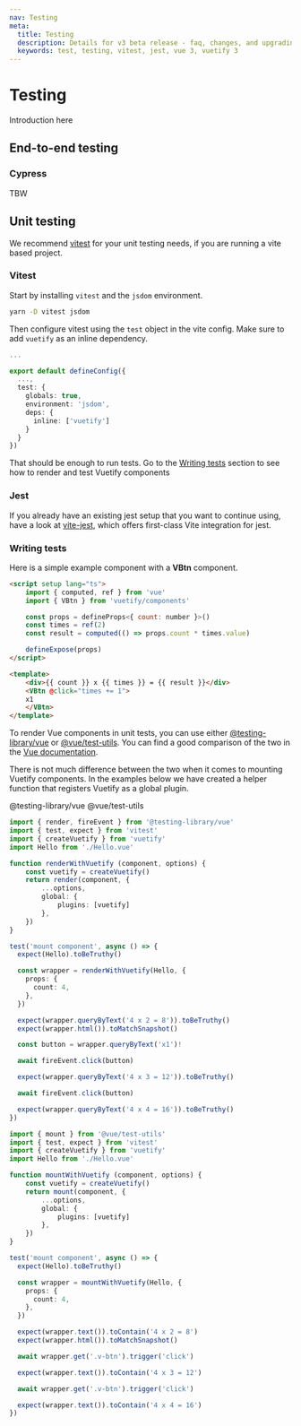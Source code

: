 ```yaml
---
nav: Testing
meta:
  title: Testing
  description: Details for v3 beta release - faq, changes, and upgrading.
  keywords: test, testing, vitest, jest, vue 3, vuetify 3
---
```


<script setup>
  import { ref } from 'vue'

  const tab = ref('testing-library')
</script>

# Testing

Introduction here

## End-to-end testing

### Cypress

TBW

## Unit testing

We recommend [vitest](https://vitest.dev/) for your unit testing needs, if you are running a vite based project.

### Vitest

Start by installing `vitest` and the `jsdom` environment.

```bash
yarn -D vitest jsdom
```

Then configure vitest using the `test` object in the vite config. Make sure to add `vuetify` as an inline dependency.

```ts { data-resource="vite.config.ts" }
...

export default defineConfig({
  ...,
  test: {
    globals: true,
    environment: 'jsdom',
    deps: {
      inline: ['vuetify']
    }
  }
})
```

That should be enough to run tests. Go to the [Writing tests](#writing-tests) section to see how to render and test Vuetify components

### Jest

If you already have an existing jest setup that you want to continue using, have a look at [vite-jest](https://github.com/sodatea/vite-jest), which offers first-class Vite integration for jest.

### Writing tests

Here is a simple example component with a **VBtn** component.

```html { data-resource="Hello.vue" }
<script setup lang="ts">
    import { computed, ref } from 'vue'
    import { VBtn } from 'vuetify/components'

    const props = defineProps<{ count: number }>()
    const times = ref(2)
    const result = computed(() => props.count * times.value)

    defineExpose(props)
</script>

<template>
    <div>{{ count }} x {{ times }} = {{ result }}</div>
    <VBtn @click="times += 1">
    x1
    </VBtn>
</template>
```

To render Vue components in unit tests, you can use either [@testing-library/vue](https://github.com/testing-library/vue-testing-library) or [@vue/test-utils](https://github.com/vuejs/test-utils). You can find a good comparison of the two in the [Vue documentation](https://vuejs.org/guide/scaling-up/testing.html#mounting-libraries).

There is not much difference between the two when it comes to mounting Vuetify components. In the examples below we have created a helper function that registers Vuetify as a global plugin.

<v-tabs v-model="tab" color="primary">
  <v-tab value="testing-library" variant="plain">@testing-library/vue</v-tab>
  <v-tab value="test-utils" variant="plain">@vue/test-utils</v-tab>
</v-tabs>

<v-window v-model="tab">
  <v-window-item value="testing-library">

```ts { data-resource="Hello.spec.ts" }
import { render, fireEvent } from '@testing-library/vue'
import { test, expect } from 'vitest'
import { createVuetify } from 'vuetify'
import Hello from './Hello.vue'

function renderWithVuetify (component, options) {
    const vuetify = createVuetify()
    return render(component, {
        ...options,
        global: {
            plugins: [vuetify]
        },
    })
}

test('mount component', async () => {
  expect(Hello).toBeTruthy()

  const wrapper = renderWithVuetify(Hello, {
    props: {
      count: 4,
    },
  })

  expect(wrapper.queryByText('4 x 2 = 8')).toBeTruthy()
  expect(wrapper.html()).toMatchSnapshot()

  const button = wrapper.queryByText('x1')!

  await fireEvent.click(button)

  expect(wrapper.queryByText('4 x 3 = 12')).toBeTruthy()

  await fireEvent.click(button)

  expect(wrapper.queryByText('4 x 4 = 16')).toBeTruthy()
})
```

  </v-window-item>
  <v-window-item value="test-utils">

```ts { data-resource="Hello.spec.ts" }
import { mount } from '@vue/test-utils'
import { test, expect } from 'vitest'
import { createVuetify } from 'vuetify'
import Hello from './Hello.vue'

function mountWithVuetify (component, options) {
    const vuetify = createVuetify()
    return mount(component, {
        ...options,
        global: {
            plugins: [vuetify]
        },
    })
}

test('mount component', async () => {
  expect(Hello).toBeTruthy()

  const wrapper = mountWithVuetify(Hello, {
    props: {
      count: 4,
    },
  })

  expect(wrapper.text()).toContain('4 x 2 = 8')
  expect(wrapper.html()).toMatchSnapshot()

  await wrapper.get('.v-btn').trigger('click')

  expect(wrapper.text()).toContain('4 x 3 = 12')

  await wrapper.get('.v-btn').trigger('click')

  expect(wrapper.text()).toContain('4 x 4 = 16')
})
```

  </v-window-item>
</v-window>





